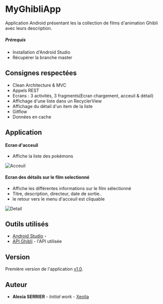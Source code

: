 # MyGhibliApp


Application Android présentant les la collection de films d'animation Ghibli avec leurs description.


##### Prérequis
* Installation d'Android Studio
* Récupérer la branche master

## Consignes respectées 

* Clean Architecture & MVC
* Appels REST
* Ecrans : 3 activités, 3 fragments(Ecran chargement, acceuil & détail)
* Affichage d'une liste dans un RecyclerView
* Affichage du détail d'un item de la liste
* Gitflow 
* Données en cache

## Application
#### Ecran d'acceuil
* Affiche la liste des pokémons 

![Acceuil](https://user-images.githubusercontent.com/56538671/82142188-d2c6f200-983a-11ea-8730-63806c53cc3b.PNG)

#### Ecran des détails sur le film selectionné
* Affiche les différentes informations sur le film sélectionné
* Titre, description, directeur, date de sortie.. 
* le retour vers le menu d'acceuil est cliquable


![Detail](https://user-images.githubusercontent.com/56538671/82113810-16e1c600-9759-11ea-9c66-308bc8bb3847.PNG)



## Outils utilisés

* [Android Studio](https://developer.android.com/studio/) -
* [API Ghibli](https://ghibliapi.herokuapp.com/) - l'API utilisée


## Version

Première version de l'application
[v1.0](https://github.com/Xeolia/MyPokeApp/releases/tag/v1.0). 

## Auteur

* **Alexia SERRIER** - *Initial work* - [Xeolia](https://github.com/Xeolia)
